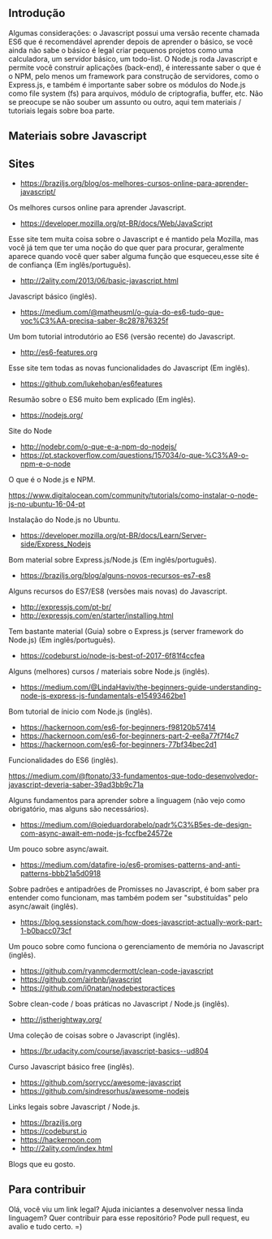 ## Introdução

Algumas considerações: o Javascript possui uma versão recente chamada ES6 que é recomendável aprender depois de aprender o básico, se você ainda não sabe o básico é legal criar pequenos projetos como uma calculadora, um servidor básico, um todo-list. O Node.js roda Javascript e permite você construir aplicações (back-end), é interessante saber o que é o NPM, pelo menos um framework para construção de servidores, como o Express.js, e também é importante saber sobre os módulos do Node.js como file system (fs) para arquivos, módulo de criptografia, buffer, etc. Não se preocupe se não souber um assunto ou outro, aqui tem materiais / tutoriais legais sobre boa parte. 

## Materiais sobre Javascript 
## Sites

* https://braziljs.org/blog/os-melhores-cursos-online-para-aprender-javascript/

Os melhores cursos online para aprender Javascript.

* https://developer.mozilla.org/pt-BR/docs/Web/JavaScript

Esse site tem muita coisa sobre o Javascript e é mantido pela Mozilla, mas você já tem que ter uma noção do que quer para procurar, geralmente aparece quando você quer saber alguma função que esqueceu,esse site é de confiança (Em inglês/português).

* http://2ality.com/2013/06/basic-javascript.html

Javascript básico (inglês).

* https://medium.com/@matheusml/o-guia-do-es6-tudo-que-voc%C3%AA-precisa-saber-8c287876325f

Um bom tutorial introdutório ao ES6 (versão recente) do Javascript.

* http://es6-features.org

Esse site tem todas as novas funcionalidades do Javascript (Em inglês).

* https://github.com/lukehoban/es6features

Resumão sobre o ES6 muito bem explicado (Em inglês).

* https://nodejs.org/

 Site do Node
 
* http://nodebr.com/o-que-e-a-npm-do-nodejs/
* https://pt.stackoverflow.com/questions/157034/o-que-%C3%A9-o-npm-e-o-node

O que é o Node.js e NPM.

https://www.digitalocean.com/community/tutorials/como-instalar-o-node-js-no-ubuntu-16-04-pt

Instalação do Node.js no Ubuntu.

* https://developer.mozilla.org/pt-BR/docs/Learn/Server-side/Express_Nodejs

Bom material sobre Express.js/Node.js (Em inglês/português).

* https://braziljs.org/blog/alguns-novos-recursos-es7-es8

Alguns recursos do ES7/ES8 (versões mais novas) do Javascript.

* http://expressjs.com/pt-br/
* http://expressjs.com/en/starter/installing.html

Tem bastante material (Guia) sobre o Express.js (server framework do Node.js) (Em inglês/português).

* https://codeburst.io/node-js-best-of-2017-6f81f4ccfea

Alguns (melhores) cursos / materiais sobre Node.js (inglês).

* https://medium.com/@LindaHaviv/the-beginners-guide-understanding-node-js-express-js-fundamentals-e15493462be1

Bom tutorial de ínicio com Node.js (inglês).

* https://hackernoon.com/es6-for-beginners-f98120b57414
* https://hackernoon.com/es6-for-beginners-part-2-ee8a77f7f4c7
* https://hackernoon.com/es6-for-beginners-77bf34bec2d1

Funcionalidades do ES6 (inglês).

https://medium.com/@ftonato/33-fundamentos-que-todo-desenvolvedor-javascript-deveria-saber-39ad3bb9c71a

Alguns fundamentos para aprender sobre a linguagem (não vejo como obrigatório, mas alguns são necessários).

* https://medium.com/@oieduardorabelo/padr%C3%B5es-de-design-com-async-await-em-node-js-fccfbe24572e

Um pouco sobre async/await.

* https://medium.com/datafire-io/es6-promises-patterns-and-anti-patterns-bbb21a5d0918

Sobre padrões e antipadrões de Promisses no Javascript, é bom saber pra entender como funcionam, mas também podem ser "substituídas" pelo async/await (inglês).

* https://blog.sessionstack.com/how-does-javascript-actually-work-part-1-b0bacc073cf

Um pouco sobre como funciona o gerenciamento de memória no Javascript (inglês).

* https://github.com/ryanmcdermott/clean-code-javascript
* https://github.com/airbnb/javascript
* https://github.com/i0natan/nodebestpractices

Sobre clean-code / boas práticas no Javascript / Node.js (inglês).

* http://jstherightway.org/

Uma coleção de coisas sobre o Javascript (inglês).

* https://br.udacity.com/course/javascript-basics--ud804

Curso Javascript básico free (inglês).

* https://github.com/sorrycc/awesome-javascript
* https://github.com/sindresorhus/awesome-nodejs

Links legais sobre Javascript / Node.js. 

* https://braziljs.org
* https://codeburst.io
* https://hackernoon.com
* http://2ality.com/index.html

Blogs que eu gosto.

## Para contribuir 

Olá, você viu um link legal? Ajuda iniciantes a desenvolver nessa linda linguagem? Quer contribuir para esse repositório? Pode pull request, eu avalio e tudo certo. =) 
